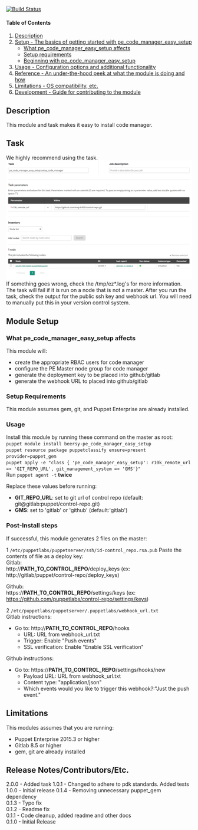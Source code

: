 [![Build Status](https://travis-ci.org/maju6406/pe_code_manager_easy_setup.svg?branch=master)](https://travis-ci.org/maju6406/pe_code_manager_easy_setup)  

#### Table of Contents

1. [Description](#description)
1. [Setup - The basics of getting started with pe_code_manager_easy_setup](#setup)
    * [What pe_code_manager_easy_setup affects](#what-pe_code_manager_easy_setup-affects)
    * [Setup requirements](#setup-requirements)
    * [Beginning with pe_code_manager_easy_setup](#beginning-with-pe_code_manager_easy_setup)
1. [Usage - Configuration options and additional functionality](#usage)
1. [Reference - An under-the-hood peek at what the module is doing and how](#reference)
1. [Limitations - OS compatibility, etc.](#limitations)
1. [Development - Guide for contributing to the module](#development)

## Description
This module and task makes it easy to install code manager.
## Task
We highly recommend using the task. 
![screenshot](img/screenshot.png)
If something goes wrong, check the /tmp/ez*.log's for more information. The task will fail if it is run on a node that is not a master.
After you run the task, check the output for the public ssh key and webhook url. You will need to manually put this in your version control system.
## Module Setup
### What pe_code_manager_easy_setup affects
This module will:
* create the appropriate RBAC users for code manager
* configure the PE Master node group for code manager
* generate the deployment key to be placed into github/gitlab
* generate the webhook URL to placed into github/gitlab

### Setup Requirements
This module assumes gem, git, and Puppet Enterprise are already installed.

### Usage
Install this module by running these command on the master as root:  
`puppet module install beersy-pe_code_manager_easy_setup`  
`puppet resource package puppetclassify ensure=present provider=puppet_gem`  
`puppet apply -e "class { 'pe_code_manager_easy_setup': r10k_remote_url => 'GIT_REPO_URL', git_management_system => 'GMS'}"`  
Run `puppet agent -t` **twice**

Replace these values before running:
* **GIT_REPO_URL**: set to git url of control repo (default: git@gitlab:puppet/control-repo.git)
* **GMS**:  set to 'gitlab' or 'github' (default:'gitlab')


### Post-Install steps
If successful, this module generates 2 files on the master:  

1 `/etc/puppetlabs/puppetserver/ssh/id-control_repo.rsa.pub`
Paste the contents of file as a deploy key:  
Gitlab:  
http://**PATH_TO_CONTROL_REPO**/deploy_keys (ex: http://gitlab/puppet/control-repo/deploy_keys)

Github:  
https://**PATH_TO_CONTROL_REPO**/settings/keys
(ex: https://github.com/puppetlabs/control-repo/settings/keys)  

2 `/etc/puppetlabs/puppetserver/.puppetlabs/webhook_url.txt`  
Gitlab instructions:
* Go to: http://**PATH_TO_CONTROL_REPO**/hooks
  * URL: URL from webhook_url.txt
  * Trigger: Enable "Push events"
  * SSL verification: Enable "Enable SSL verification"

Github instructions:
* Go to: https://**PATH_TO_CONTROL_REPO**/settings/hooks/new
  * Payload URL: URL from webhook_url.txt
  * Content type: "application/json"
  * Which events would you like to trigger this webhook?:"Just the push event."

## Limitations
This modules assumes that you are running:
* Puppet Enterprise 2015.3 or higher
* Gitlab 8.5 or higher
* gem, git are already installed

## Release Notes/Contributors/Etc.
2.0.0 - Added task
1.0.1 - Changed to adhere to pdk standards. Added tests
1.0.0 - Initial release
0.1.4 - Removing unnecessary puppet_gem dependency  
0.1.3 - Typo fix  
0.1.2 - Readme fix  
0.1.1 - Code cleanup, added readme and other docs  
0.1.0 - Initial Release
